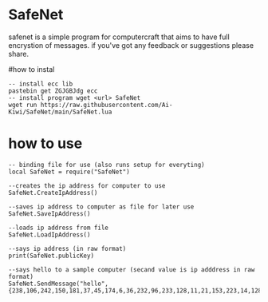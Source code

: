 # SafeNet
safenet is a simple program for computercraft that aims to have full encrystion of messages. if you've got any feedback or suggestions please share.

#how to instal
```
-- install ecc lib
pastebin get ZGJGBJdg ecc
-- install program wget <url> SafeNet
wget run https://raw.githubusercontent.com/Ai-Kiwi/SafeNet/main/SafeNet.lua
```

# how to use
```
-- binding file for use (also runs setup for everyting)
local SafeNet = require("SafeNet")

--creates the ip address for computer to use
SafeNet.CreateIpAddress()

--saves ip address to computer as file for later use
SafeNet.SaveIpAddress()

--loads ip address from file
SafeNet.LoadIpAddress()

--says ip address (in raw format)
print(SafeNet.publicKey)

--says hello to a sample computer (secand value is ip adddress in raw format)
SafeNet.SendMessage("hello",{238,106,242,150,181,37,45,174,6,36,232,96,233,128,11,21,153,223,14,128,164,1,})

```
